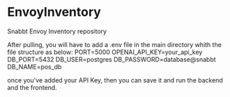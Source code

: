 # EnvoyInventory
Snabbt Envoy Inventory repository


After pulling, you will have to add a .env file in the main directory whith the file structure as below:
PORT=5000
OPENAI_API_KEY=your_api_key
DB_PORT=5432
DB_USER=postgres
DB_PASSWORD=database@snabbt
DB_NAME=pos_db


once you've added your API Key, then you can save it and run the backend and the frontend.
